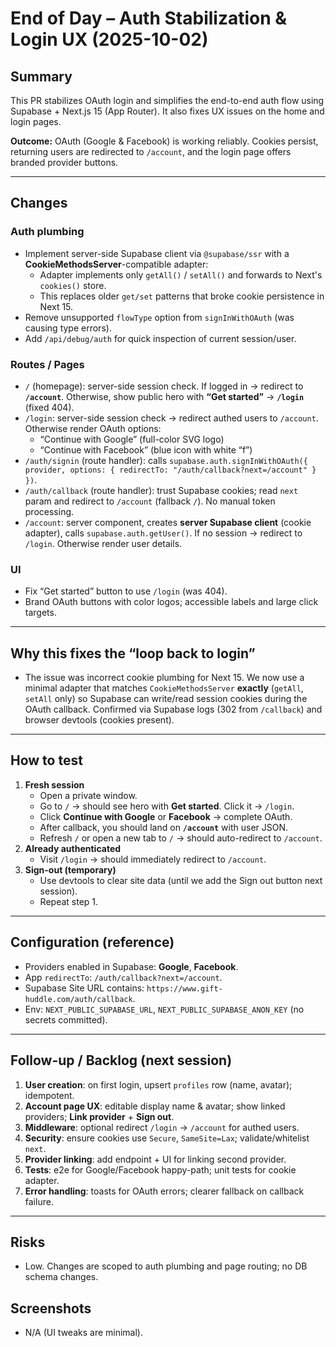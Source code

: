 # End of Day – Auth Stabilization & Login UX (2025-10-02)

## Summary

This PR stabilizes OAuth login and simplifies the end-to-end auth flow using Supabase + Next.js 15 (App Router). It also fixes UX issues on the home and login pages.

**Outcome:** OAuth (Google & Facebook) is working reliably. Cookies persist, returning users are redirected to `/account`, and the login page offers branded provider buttons.

---

## Changes

### Auth plumbing

- Implement server-side Supabase client via `@supabase/ssr` with a **CookieMethodsServer**-compatible adapter:
  - Adapter implements only `getAll()` / `setAll()` and forwards to Next's `cookies()` store.
  - This replaces older `get/set` patterns that broke cookie persistence in Next 15.
- Remove unsupported `flowType` option from `signInWithOAuth` (was causing type errors).
- Add `/api/debug/auth` for quick inspection of current session/user.

### Routes / Pages

- `/` (homepage): server-side session check. If logged in → redirect to **`/account`**. Otherwise, show public hero with **“Get started”** → **`/login`** (fixed 404).
- `/login`: server-side session check → redirect authed users to `/account`. Otherwise render OAuth options:
  - “Continue with Google” (full-color SVG logo)
  - “Continue with Facebook” (blue icon with white “f”)
- `/auth/signin` (route handler): calls `supabase.auth.signInWithOAuth({ provider, options: { redirectTo: "/auth/callback?next=/account" } })`.
- `/auth/callback` (route handler): trust Supabase cookies; read `next` param and redirect to `/account` (fallback `/`). No manual token processing.
- `/account`: server component, creates **server Supabase client** (cookie adapter), calls `supabase.auth.getUser()`. If no session → redirect to `/login`. Otherwise render user details.

### UI

- Fix “Get started” button to use `/login` (was 404).
- Brand OAuth buttons with color logos; accessible labels and large click targets.

---

## Why this fixes the “loop back to login”

- The issue was incorrect cookie plumbing for Next 15. We now use a minimal adapter that matches `CookieMethodsServer` **exactly** (`getAll`, `setAll` only) so Supabase can write/read session cookies during the OAuth callback. Confirmed via Supabase logs (302 from `/callback`) and browser devtools (cookies present).

---

## How to test

1. **Fresh session**
   - Open a private window.
   - Go to `/` → should see hero with **Get started**. Click it → `/login`.
   - Click **Continue with Google** or **Facebook** → complete OAuth.
   - After callback, you should land on **`/account`** with user JSON.
   - Refresh `/` or open a new tab to `/` → should auto-redirect to `/account`.
2. **Already authenticated**
   - Visit `/login` → should immediately redirect to `/account`.
3. **Sign-out (temporary)**
   - Use devtools to clear site data (until we add the Sign out button next session).
   - Repeat step 1.

---

## Configuration (reference)

- Providers enabled in Supabase: **Google**, **Facebook**.
- App `redirectTo`: `/auth/callback?next=/account`.
- Supabase Site URL contains: `https://www.gift-huddle.com/auth/callback`.
- Env: `NEXT_PUBLIC_SUPABASE_URL`, `NEXT_PUBLIC_SUPABASE_ANON_KEY` (no secrets committed).

---

## Follow-up / Backlog (next session)

1. **User creation**: on first login, upsert `profiles` row (name, avatar); idempotent.
2. **Account page UX**: editable display name & avatar; show linked providers; **Link provider** + **Sign out**.
3. **Middleware**: optional redirect `/login` → `/account` for authed users.
4. **Security**: ensure cookies use `Secure`, `SameSite=Lax`; validate/whitelist `next`.
5. **Provider linking**: add endpoint + UI for linking second provider.
6. **Tests**: e2e for Google/Facebook happy-path; unit tests for cookie adapter.
7. **Error handling**: toasts for OAuth errors; clearer fallback on callback failure.

---

## Risks

- Low. Changes are scoped to auth plumbing and page routing; no DB schema changes.

## Screenshots

- N/A (UI tweaks are minimal).
